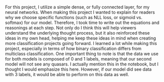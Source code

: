 For this project, I utilize a simple dense, or fully connected layer, for my neural networks. When making this project I wanted 
to explain for readers why we choose specific functions (such as NLL loss, or sigmoid vs. softmax) for our model. Therefore, I
took time to write out the equations and reasonings at each step. Not only do I think this will help viewers understand the
underlying thought process, but it also reinforced these ideas in my own head, helping me keep these ideas in mind when creating
more classification projects going forward. I learned a lot while making this project, especially in terms of how binary
classification differs from multiclass classification. One important thing to note is that the data we use for both models is
composed of 0 and 1 labels, meaning that our second model will not see any quasars. I actually mention this in the notebook,
but I thought I would emphasize this here. However, if our model did see data with 3 labels, it would be able to perform on this 
data as well.
